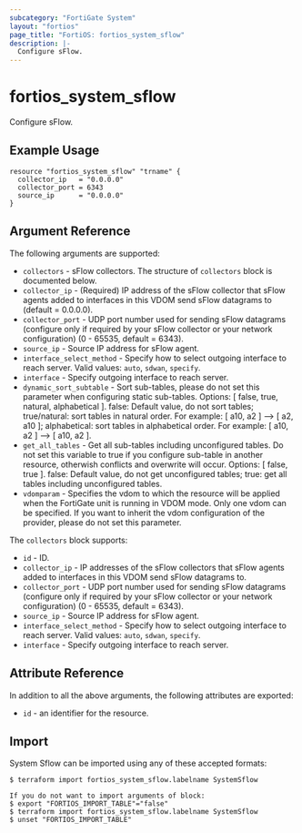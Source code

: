 ```yaml
---
subcategory: "FortiGate System"
layout: "fortios"
page_title: "FortiOS: fortios_system_sflow"
description: |-
  Configure sFlow.
---
```


# fortios_system_sflow
Configure sFlow.

## Example Usage

```hcl
resource "fortios_system_sflow" "trname" {
  collector_ip   = "0.0.0.0"
  collector_port = 6343
  source_ip      = "0.0.0.0"
}
```

## Argument Reference

The following arguments are supported:

* `collectors` - sFlow collectors. The structure of `collectors` block is documented below.
* `collector_ip` - (Required) IP address of the sFlow collector that sFlow agents added to interfaces in this VDOM send sFlow datagrams to (default = 0.0.0.0).
* `collector_port` - UDP port number used for sending sFlow datagrams (configure only if required by your sFlow collector or your network configuration) (0 - 65535, default = 6343).
* `source_ip` - Source IP address for sFlow agent.
* `interface_select_method` - Specify how to select outgoing interface to reach server. Valid values: `auto`, `sdwan`, `specify`.
* `interface` - Specify outgoing interface to reach server.
* `dynamic_sort_subtable` - Sort sub-tables, please do not set this parameter when configuring static sub-tables. Options: [ false, true, natural, alphabetical ]. false: Default value, do not sort tables; true/natural: sort tables in natural order. For example: [ a10, a2 ] --> [ a2, a10 ]; alphabetical: sort tables in alphabetical order. For example: [ a10, a2 ] --> [ a10, a2 ].
* `get_all_tables` - Get all sub-tables including unconfigured tables. Do not set this variable to true if you configure sub-table in another resource, otherwish conflicts and overwrite will occur. Options: [ false, true ]. false: Default value, do not get unconfigured tables; true: get all tables including unconfigured tables. 
* `vdomparam` - Specifies the vdom to which the resource will be applied when the FortiGate unit is running in VDOM mode. Only one vdom can be specified. If you want to inherit the vdom configuration of the provider, please do not set this parameter.

The `collectors` block supports:

* `id` - ID.
* `collector_ip` - IP addresses of the sFlow collectors that sFlow agents added to interfaces in this VDOM send sFlow datagrams to.
* `collector_port` - UDP port number used for sending sFlow datagrams (configure only if required by your sFlow collector or your network configuration) (0 - 65535, default = 6343).
* `source_ip` - Source IP address for sFlow agent.
* `interface_select_method` - Specify how to select outgoing interface to reach server. Valid values: `auto`, `sdwan`, `specify`.
* `interface` - Specify outgoing interface to reach server.


## Attribute Reference

In addition to all the above arguments, the following attributes are exported:
* `id` - an identifier for the resource.

## Import

System Sflow can be imported using any of these accepted formats:
```
$ terraform import fortios_system_sflow.labelname SystemSflow

If you do not want to import arguments of block:
$ export "FORTIOS_IMPORT_TABLE"="false"
$ terraform import fortios_system_sflow.labelname SystemSflow
$ unset "FORTIOS_IMPORT_TABLE"
```
